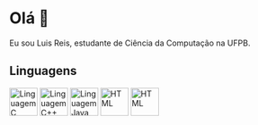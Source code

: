 # Olá 👋

Eu sou Luis Reis, estudante de Ciência da Computação na UFPB.

## Linguagens

<div>
  <img height="50" width="50" src="https://cdn.jsdelivr.net/gh/devicons/devicon/icons/c/c-original.svg" alt="Linguagem C" />
  <img height="50" width="50" src="https://cdn.jsdelivr.net/gh/devicons/devicon@latest/icons/cplusplus/cplusplus-original.svg" alt="Linguagem C++" />
  <img height="50" width="50" src="https://cdn.jsdelivr.net/gh/devicons/devicon@latest/icons/java/java-original.svg" alt="Linguagem Java" />
  <img height="50" width="50" src="https://cdn.icon-icons.com/icons2/2415/PNG/512/javascript_plain_logo_icon_146454.png" alt="HTML" />
  <img height="50" width="50" src="https://banner2.cleanpng.com/20190623/yp/kisspng-python-computer-icons-programming-language-executa-1713885634631.webp" alt="HTML" />
          
</div>
